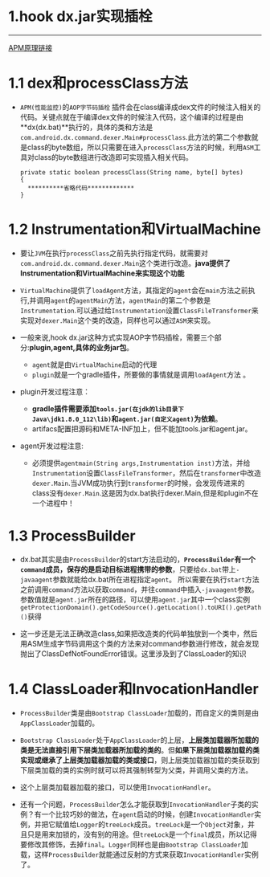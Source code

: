 # 1.hook dx.jar实现插栓
---
[APM原理链接](http://blog.csdn.net/sgwhp/article/details/50239747)
# 1.1 dex和processClass方法
- `APM(性能监控)`的`AOP字节码插栓` 插件会在class编译成dex文件的时候注入相关的代码。关键点就在于编译dex文件的时候注入代码，这个编译的过程是由**dx(dx.bat)**执行的，具体的类和方法是`com.android.dx.command.dexer.Main#processClass`.此方法的第二个参数就是class的byte数组，所以只需要在进入`processClass`方法的时候，利用`ASM`工具对class的byte数组进行改造即可实现插入相关代码。

	  private static boolean processClass(String name, byte[] bytes)
	  {
		**********省略代码*************
	  }


# 1.2 Instrumentation和VirtualMachine
- 要让`JVM`在执行`processClass`之前先执行指定代码，就需要对`com.android.dx.command.dexer.Main`这个类进行改造。**java提供了Instrumentation和VirtualMachine来实现这个功能**

- `VirtualMachine`提供了`loadAgent`方法，其指定的`agent`会在`main`方法之前执行,并调用`agent`的`agentMain`方法，`agentMain`的第二个参数是`Instrumentation`.可以通过给`Instrumentation`设置`ClassFileTransformer`来实现对`dexer.Main`这个类的改造，同样也可以通过`ASM`来实现。

- 一般来说,hook dx.jar这种方式实现AOP字节码插栓，需要三个部分:**plugin,agent,具体的业务jar包**。
	- `agent`就是由`VirtualMachine`启动的代理
	- `plugin`就是一个gradle插件，所要做的事情就是调用`loadAgent`方法 。


- plugin开发过程注意：
	- **gradle插件需要添加`tools.jar(在jdk的lib目录下Java\jdk1.8.0_112\lib)`和`agent.jar(自定义agent)`为依赖**。
	- artifacs配置把源码和META-INF加上，但不能加tools.jar和agent.jar。 

- agent开发过程注意:
	- 必须提供`agentmain(String args,Instrumentation inst)`方法，并给`Instrumentation`设置`ClassFileTransformer`，然后在`transformer`中改造`dexer.Main`.当JVM成功执行到`transformer`的时候，会发现传进来的class没有`dexer.Main`.这是因为dx.bat执行dexer.Main,但是和plugin不在一个进程中！


# 1.3 ProcessBuilder
- dx.bat其实是由`ProcessBuilder`的start方法启动的，**`ProcessBuilder`有一个`command`成员，保存的是启动目标进程携带的参数**，只要给`dx.bat`带上`-javaagent`参数就能给dx.bat所在进程指定`agent`。 所以需要在执行`start`方法之前调用`command`方法以获取`command`，并往`command`中插入`-javaagent`参数。 参数值就是`agent.jar`所在的路径，可以使用`agent.jar`其中一个class实例`getProtectionDomain().getCodeSource().getLocation().toURI().getPath()`获得

- 这一步还是无法正确改造class,如果把改造类的代码单独放到一个类中，然后用ASM生成字节码调用这个类的方法来对command参数进行修改，就会发现抛出了ClassDefNotFoundError错误。这里涉及到了ClassLoader的知识

# 1.4 ClassLoader和InvocationHandler
- `ProcessBuilder`类是由`Bootstrap ClassLoader`加载的，而自定义的类则是由`AppClassLoader`加载的。

- `Bootstrap ClassLoader`处于`AppClassLoader`的上层，**上层类加载器所加载的类是无法直接引用下层类加载器所加载的类的**。但**如果下层类加载器加载的类实现或继承了上层类加载器加载的类或接口**，则上层类加载器加载的类获取到下层类加载的类的实例时就可以将其强制转型为父类，并调用父类的方法。

- 这个上层类加载器加载的接口，可以使用`InvocationHandler`。

- 还有一个问题，`ProcessBuilder`怎么才能获取到`InvocationHandler`子类的实例？有一个比较巧妙的做法，在`agent`启动的时候，创建`InvocationHandler`实例，并把它赋值给`Logger`的`treeLock`成员。`treeLock`是一个`Object`对象，并且只是用来加锁的，没有别的用途。但`treeLock`是一个`final`成员，所以记得要修改其修饰，去掉`final`。`Logger`同样也是由`Bootstrap ClassLoader`加载，这样`ProcessBuilder`就能通过反射的方式来获取`InvocationHandler`实例了。